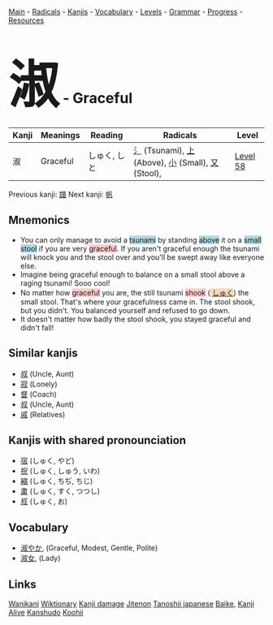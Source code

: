 <style> bigfont {font-size: 100px}</style>
[Main](../README.md) -
[Radicals](../radicals.md) -
[Kanjis](../kanjis.md) -
[Vocabulary](../vocabulary.md) -
[Levels](../levels.md) -
[Grammar](../grammar.md) - 
[Progress](../progress.md) -
[Resources](../resources.md)
# <bigfont> 淑</bigfont> - Graceful 

| Kanji | Meanings | Reading | Radicals | Level |
| --- | --- | --- | --- | --- |
| 淑 | Graceful | しゅく, しと | [氵](../radicals/氵.md) (Tsunami), [上](../radicals/上.md) (Above), [小](../radicals/小.md) (Small), [又](../radicals/又.md) (Stool),  | [Level 58](../levels/wk_level58.md) |

Previous kanji: [譜](譜.md) Next kanji: [帆](帆.md) 

## Mnemonics
 * You can only manage to avoid a <span style="background-color:#ADD8E6"> tsunami</span> by standing <span style="background-color:#ADD8E6"> above</span> it on a <span style="background-color:#ADD8E6"> small</span> <span style="background-color:#ADD8E6"> stool</span> if you are very <span style="background-color:#ffcccb"> graceful</span>. If you aren't graceful enough the tsunami will knock you and the stool over and you'll be swept away like everyone else.
* Imagine being graceful enough to balance on a small stool above a raging tsunami! Sooo cool!
* No matter how <span style="background-color:#ffcccb"> graceful</span> you are, the still tsunami <span style="background-color:#ffcccb"> shook</span> (<span style="background-color:#fed8b1"> [しゅく](https://jisho.org/search/しゅく)</span>) the small stool. That's where your gracefulness came in. The stool shook, but you didn't. You balanced yourself and refused to go down. 
* It doesn't matter how badly the stool shook, you stayed graceful and didn't fall! 


## Similar kanjis
 * [叔](叔.md) (Uncle, Aunt)
* [寂](寂.md) (Lonely)
* [督](督.md) (Coach)
* [叔](叔.md) (Uncle, Aunt)
* [戚](戚.md) (Relatives)



## Kanjis with shared pronounciation
 * [宿](宿.md) (しゅく, やど)
* [祝](祝.md) (しゅく, しゅう, いわ)
* [縮](縮.md) (しゅく, ちぢ, ちじ)
* [粛](粛.md) (しゅく, すく, つつし)
* [叔](叔.md) (しゅく, お)



## Vocabulary
 * [淑やか](../vocabulary/淑.md), (Graceful, Modest, Gentle, Polite)
* [淑女](../vocabulary/淑.md), (Lady)




## Links 


[Wanikani](https://www.wanikani.com/kanji/淑)
[Wiktionary](https://en.wiktionary.org/wiki/淑)
[Kanji damage](http://www.kanjidamage.com/kanji/search?utf8=✓&q=淑)
[Jitenon](https://jitenon.com/kanji/淑)
[Tanoshii japanese](https://www.tanoshiijapanese.com/dictionary/kanji.cfm?k=淑)
[Baike](https://baike.baidu.com/item/淑),
[Kanji Alive](https://app.kanjialive.com/淑)
[Kanshudo](https://www.kanshudo.com/searchmn?q=淑)
[Koohii](https://kanji.koohii.com/study/kanji/淑)
